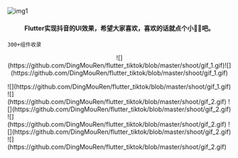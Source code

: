 ![img1](https://github.com/DingMouRen/flutter_tiktok/blob/master/shoot/img_1.png)<br>

#### <p align="center"> Flutter实现抖音的UI效果，希望大家喜欢，喜欢的话就点个小🌟🌟吧。</p>

 `300+组件收录`
 
<p align="center"> ![](https://github.com/DingMouRen/flutter_tiktok/blob/master/shoot/gif_1.gif)![](https://github.com/DingMouRen/flutter_tiktok/blob/master/shoot/gif_1.gif)</p>
![](https://github.com/DingMouRen/flutter_tiktok/blob/master/shoot/gif_1.gif)
![](https://github.com/DingMouRen/flutter_tiktok/blob/master/shoot/gif_2.gif)
![](https://github.com/DingMouRen/flutter_tiktok/blob/master/shoot/gif_2.gif)
![](https://github.com/DingMouRen/flutter_tiktok/blob/master/shoot/gif_2.gif)
![](https://github.com/DingMouRen/flutter_tiktok/blob/master/shoot/gif_2.gif)
![](https://github.com/DingMouRen/flutter_tiktok/blob/master/shoot/gif_2.gif)
